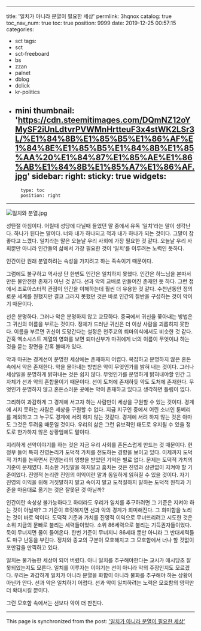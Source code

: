 
---
title: '일치가 아니라 분열이 필요한 세상'
permlink: 3hqnox
catalog: true
toc_nav_num: true
toc: true
position: 9999
date: 2019-12-25 00:57:15
categories:
- sct
tags:
- sct
- sct-freeboard
- bs
- zzan
- palnet
- dblog
- dclick
- kr-politics
- mini
thumbnail: 'https://cdn.steemitimages.com/DQmNZ12oYMySF2iUnLdtvrPVWMnHrtteuF3x4stWK2LSr3L/%E1%84%8B%E1%85%B5%E1%86%AF%E1%84%8E%E1%85%B5%E1%84%8B%E1%85%AA%20%E1%84%87%E1%85%AE%E1%86%AB%E1%84%8B%E1%85%A7%E1%86%AF.jpg'
sidebar:
    right:
        sticky: true
widgets:
    -
        type: toc
        position: right
---


![일치와 분열.jpg](https://cdn.steemitimages.com/DQmNZ12oYMySF2iUnLdtvrPVWMnHrtteuF3x4stWK2LSr3L/%E1%84%8B%E1%85%B5%E1%86%AF%E1%84%8E%E1%85%B5%E1%84%8B%E1%85%AA%20%E1%84%87%E1%85%AE%E1%86%AB%E1%84%8B%E1%85%A7%E1%86%AF.jpg)


성탄절 아침이다. 어릴때 성당에 다닐때 들었던 말 중에서 유독 ‘일치’라는 말이 생각난다. 하나가 된다는 말이다. 너와 내가 하나되고 적과 내가 하나가 되는 것이다. 그말이 참 좋다고 느꼈다. 일치라는 말은 오늘날 우리 사회에 가장 필요한 것 같다. 오늘날 우리 사회뿐만 아니라 인간들의 삶에서 가장 필요한 것이 ‘일치’를 이루려는 노력인 듯하다. 

인간이란 원래 분열하려는 속성을 가지려고 하는 족속이기 때문이다. 

그럼에도 불구하고 역사상 단 한번도 인간은 일치하지 못했다. 인간은 하느님을 본따서 만든 불안전한 존재가 아닌 것 같다. 선과 악의 교배로 만들어진 존재인 듯 하다. 그런 점에서 조로아스터적 관점이 인간을 이해하는데 훨씬 더 유용한 것 같다. 수천년동안 정의로운 세계를 원했지만 결코 그러지 못했던 것은 바로 인간의 절반을 구성하는 것이 악이기 때문이다. 

선은 분명하다. 그러나 악은 분명하지 않고 교묘하다. 중국에서 귀신을 쫓아내는 방법은 그 귀신의 이름을 부르는 것이다. 정체가 드러난 귀신은 더 이상 사람을 괴롭히지 못한다. 이름을 부르면 귀신이 도망간다는 설정은 천주교의 퇴마의식에서도 비슷한 것 같다. 간혹 엑소시스트 계열의 영화를 보면 퇴마신부가 마귀에게 너의 이름이 무엇이냐 하는 것을 묻는 장면을 간혹 볼때가 있다. 

악과 마귀는 경계선이 분명한 세상에는 존재하지 어렵다. 복잡하고 분명하지 않은 혼돈 속에서 악은 존재한다. 악을 몰아내는 방법은 악이 무엇인가를 밝혀 내는 것이다. 그러나 세상일을 분명하게 밝혀내는 것은 쉽지 않다. 무엇인가를 분명하게 밝혀내야할 인간 그 자체가 선과 악의 혼합물이기 때문이다. 선이 도처에 존재하듯 악도 도처에 존재한다. 무엇인가 분명하지 않고 혼돈스러운 곳에는 악이 존재하고 있다고 생각하면 틀림이 없다.

그리하여 과감하게 그 경계에 서고자 하는 사람만이 세상을 구원할 수 있는 것이다. 경계에 서지 못하는 사람은 세상을 구원할 수 없다. 지금 지구인 중에서 어린 소녀인 툰베리를 제외하고 그 누구도 경계에 서려 하지 않는 것같다. 경계에 서려 하지 않는 것은 아마도 그것은 두려움 때문일 것이다. 우리의 삶은 그런 유보적인 태도로 유지될 수 있을 정도로 한가하지 않은 상황임에도 말이다.  

지리하게 선악이야기를 하는 것은 지금 우리 사회를 혼돈스럽게 만드는 것 때문이다. 현정부 들어 특히 진영논리가 도덕적 가치를 전도하는 경향을 보이고 있다. 이제까지 도덕적 가치를 논하면서 진영논리의 영향을 받았던 기억은 별로 없다. 문제는 도덕적 가치의 기준이 문제였다. 최소한 거짓말을 하지말고 훔치는 것은 진영과 상관없이 지켜야 할 기준이었다. 진영적 논리란 진영의 이익이란 말과 동일하게 읽혀질 수 있을 것이다. 자기 진영의 이익을 위해 거짓말하지 말고 속이지 말고 도적질하지 말하는 도덕적 원칙과 기준을 마음대로 옮기는 것은 잘못된 것 아닐까? 

인간이란 속성상 불가능하다고 하더라도 우리가 일치를 추구하려면 그 기준은 지켜야 하는 것이 아닐까? 그 기준이 흐릿해지면 선과 악의 경계가 희미해진다. 그 희미함을 노리는 것이 바로 악이다. 도덕적 기준과 가치를 진영적 이익으로 무너뜨리려고 시도한 것은 소위 지금의 문빠로 불리는 세력들이었다. 소위 86세력으로 불리는 기득권자들이었다. 둑이 무너지면 물이 들어온다. 한번 기준이 무너지니 86세대 뿐만 아니라 그 반대세력들도 마구 난동을 부린다. 정치와 종교의 구분이 모호해지고 그 모호함에서 너나 할 것없이 포만감을 만끽하고 있다. 

일치는 불가능한 세상이 되어 버렸다. 아니 일치를 추구해야한다는 교시가 애시당초 잘못되었는지도 모른다. 일치를 이루자는 이야기는 선이 아니라 악의 주장인지도 모르겠다. 우리는 과감하게 일치가 아니라 분열을 화합이 아니라 불화를 추구해야 하는 상황이 아닌가 안다. 선과 악은 일치하기 어렵다. 선과 악이 일치하려는 노력은 모호함의 영역만 더 확대시킬 뿐이다. 

그런 모호함 속에서는 선보다 악이 더 판친다.

- - -

This page is synchronized from the post: ['일치가 아니라 분열이 필요한 세상'](https://steemit.com/@oldstone/3hqnox)
